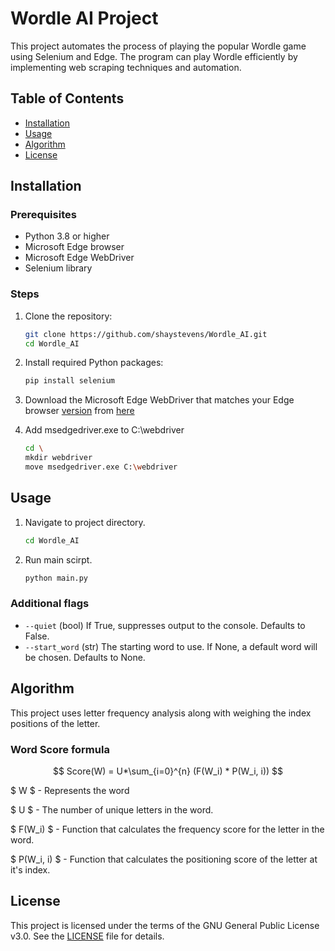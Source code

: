 # Wordle AI Project

This project automates the process of playing the popular Wordle game using Selenium and Edge. The program can play Wordle efficiently by implementing web scraping techniques and automation.

## Table of Contents

- [Installation](#installation)
- [Usage](#usage)
- [Algorithm](#algorithm)
- [License](#license)

## Installation

### Prerequisites

- Python 3.8 or higher
- Microsoft Edge browser
- Microsoft Edge WebDriver
- Selenium library

### Steps

1. Clone the repository:
   ```bash
   git clone https://github.com/shaystevens/Wordle_AI.git
   cd Wordle_AI
   ```
2. Install required Python packages:
    ```bash
    pip install selenium
    ```
3. Download the Microsoft Edge WebDriver that matches your Edge browser [version](https://support.microsoft.com/en-us/microsoft-edge/find-out-which-version-of-microsoft-edge-you-have-c726bee8-c42e-e472-e954-4cf5123497eb) from [here](https://developer.microsoft.com/en-us/microsoft-edge/tools/webdriver/)

4. Add msedgedriver.exe to C:\webdriver
    ```bash
    cd \
    mkdir webdriver
    move msedgedriver.exe C:\webdriver
    ```


## Usage

1. Navigate to project directory.
   ```bash
   cd Wordle_AI
   ```

2. Run main scirpt.
   ```bash
   python main.py
   ```

### Additional flags
* `--quiet` (bool) If True, suppresses output to the console. Defaults to False.
* `--start_word` (str) The starting word to use. If None, a default word will be chosen. Defaults to None.

## Algorithm
This project uses letter frequency analysis along with weighing the index positions of the letter.

### Word Score formula
$$
Score(W) = U*\sum_{i=0}^{n} (F(W_i) * P(W_i, i))
$$

$ W $ - Represents the word

$ U $ - The number of unique letters in the word.

$ F(W_i) $ - Function that calculates the frequency score for the letter in the word.

$ P(W_i, i) $ - Function that calculates the positioning score of the letter at it's index.

## License

This project is licensed under the terms of the GNU General Public License v3.0. See the [LICENSE](./LICENSE) file for details.